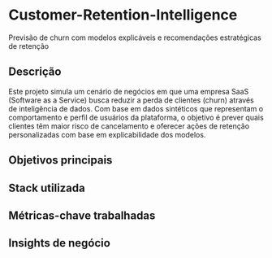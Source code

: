 # Customer-Retention-Intelligence
Previsão de churn com modelos explicáveis e recomendações estratégicas de retenção

## Descrição
Este projeto simula um cenário de negócios em que uma empresa SaaS (Software as a Service) busca reduzir a perda de clientes (churn) através de inteligência de dados. Com base em dados sintéticos que representam o comportamento e perfil de usuários da plataforma, o objetivo é prever quais clientes têm maior risco de cancelamento e oferecer ações de retenção personalizadas com base em explicabilidade dos modelos.

## Objetivos principais


## Stack utilizada



## Métricas-chave trabalhadas


## Insights de negócio


